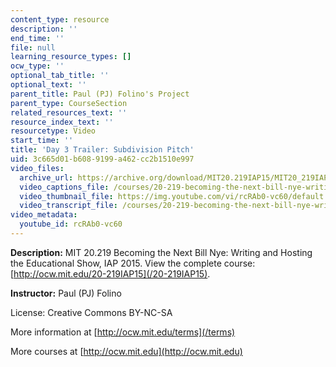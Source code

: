 ```yaml
---
content_type: resource
description: ''
end_time: ''
file: null
learning_resource_types: []
ocw_type: ''
optional_tab_title: ''
optional_text: ''
parent_title: Paul (PJ) Folino's Project
parent_type: CourseSection
related_resources_text: ''
resource_index_text: ''
resourcetype: Video
start_time: ''
title: 'Day 3 Trailer: Subdivision Pitch'
uid: 3c665d01-b608-9199-a462-cc2b1510e997
video_files:
  archive_url: https://archive.org/download/MIT20.219IAP15/MIT20_219IAP15_PJ_D03_Pitch_360p.mp4
  video_captions_file: /courses/20-219-becoming-the-next-bill-nye-writing-and-hosting-the-educational-show-january-iap-2015/81f8994acea253a0ab9ba63a12448a8d_rcRAb0-vc60.vtt
  video_thumbnail_file: https://img.youtube.com/vi/rcRAb0-vc60/default.jpg
  video_transcript_file: /courses/20-219-becoming-the-next-bill-nye-writing-and-hosting-the-educational-show-january-iap-2015/6b070fc9e73d9123202e6bd13d7ded5e_rcRAb0-vc60.pdf
video_metadata:
  youtube_id: rcRAb0-vc60
---
```


**Description:** MIT 20.219 Becoming the Next Bill Nye: Writing and Hosting the Educational Show, IAP 2015. View the complete course: [http://ocw.mit.edu/20-219IAP15](/20-219IAP15).

**Instructor:** Paul (PJ) Folino

License: Creative Commons BY-NC-SA

More information at [http://ocw.mit.edu/terms](/terms)

More courses at [http://ocw.mit.edu](http://ocw.mit.edu)

